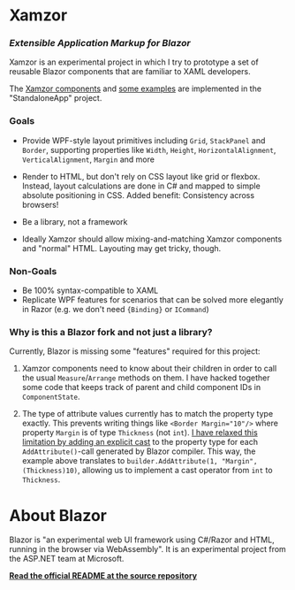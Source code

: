# Xamzor
### _E**x**tensible **A**pplication **M**arkup for Bla**zor**_

Xamzor is an experimental project in which I try to prototype a set of reusable Blazor components that are familiar to XAML developers.

The [Xamzor components](https://github.com/SvenEV/Blazor/tree/xamzor/samples/StandaloneApp/UI) and [some examples](https://github.com/SvenEV/Blazor/blob/xamzor/samples/StandaloneApp/Pages/Index.cshtml) are implemented in the "StandaloneApp" project.

### Goals
* Provide WPF-style layout primitives including `Grid`, `StackPanel` and `Border`, supporting properties like  `Width`, `Height`, `HorizontalAlignment`, `VerticalAlignment`, `Margin` and more

* Render to HTML, but don't rely on CSS layout like grid or flexbox. Instead, layout calculations are done in C# and mapped to simple absolute positioning in CSS. Added benefit: Consistency across browsers!

* Be a library, not a framework

* Ideally Xamzor should allow mixing-and-matching Xamzor components and "normal" HTML. Layouting may get tricky, though.

### Non-Goals
* Be 100% syntax-compatible to XAML
* Replicate WPF features for scenarios that can be solved more elegantly in Razor (e.g. we don't need `{Binding}` or `ICommand`)

### Why is this a Blazor fork and not just a library?
Currently, Blazor is missing some "features" required for this project:
1. Xamzor components need to know about their children in order to call the usual `Measure`/`Arrange` methods on them. I have hacked together some code that keeps track of parent and child component IDs in `ComponentState`.

1. The type of attribute values currently has to match the property type exactly. This prevents writing things like `<Border Margin="10"/>` where property `Margin` is of type `Thickness` (not `int`). [I have relaxed this limitation by adding an explicit cast](https://github.com/SvenEV/Blazor/blob/xamzor/src/Microsoft.AspNetCore.Blazor.Razor.Extensions/BlazorRuntimeNodeWriter.cs#L488) to the property type for each `AddAttribute()`-call generated by Blazor compiler. This way, the example above translates to `builder.AddAttribute(1, "Margin", (Thickness)10)`, allowing us to implement a cast operator from `int` to `Thickness`.

# About Blazor
Blazor is "an experimental web UI framework using C#/Razor and HTML, running in the browser via WebAssembly". It is an experimental project from the ASP.NET team at Microsoft.

[**Read the official README at the source repository**](https://github.com/aspnet/Blazor)
